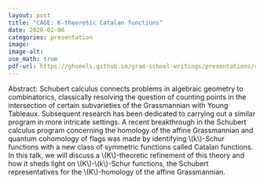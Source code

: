 ```yaml
---
layout: post
title: "CAGE: K-theoretic Catalan functions"
date: 2020-02-06
categories: presentation
image:
image-alt:
use_math: true
pdf-url: https://ghseeli.github.io/grad-school-writings/presentations/cage-k-theoretic-catalan-functions.pdf
---
```


Abstract: Schubert calculus connects problems in algebraic geometry to combinatorics, classically resolving the question of counting points in the intersection of certain subvarieties of the Grassmannian with Young Tableaux. Subsequent research has been dedicated to carrying out a similar program in more intricate settings. A recent breakthrough in the Schubert calculus program concerning the homology of the affine Grassmannian and quantum cohomology of flags was made by identifying \\(k\\)-Schur functions with a new class of symmetric functions called Catalan functions. In this talk, we will discuss a \\(K\\)-theoretic refinement of this theory and how it sheds light on \\(K\\)-\\(k\\)-Schur functions, the Schubert representatives for the \\(K\\)-homology of the affine Grassmannian.
